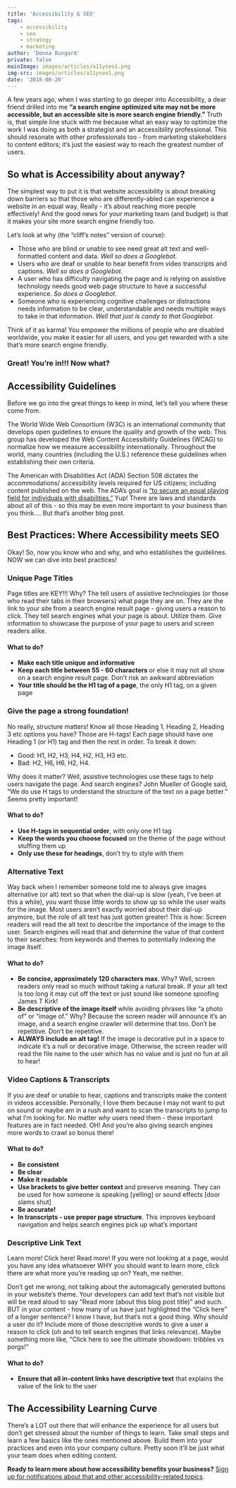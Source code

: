 ```yaml
---
title: 'Accessibility & SEO'
tags:
    - accessibility
    - seo
    - strategy
    - marketing
author: 'Donna Bungard'
private: false
mainImage: images/articles/a11yseo1.png
img-src: images/articles/a11yseo1.png
date: '2018-08-20'
---
```


A few years ago, when I was starting to go deeper into Accessibility, a dear friend drilled into me **“a search engine optimized site may not be more accessible, but an accessible site is more search engine friendly.”** Truth is, that simple line stuck with me because what an easy way to optimize the work I was doing as both a strategist and an accessibility professional. This should resonate with other professionals too - from marketing stakeholders to content editors; it’s just the easiest way to reach the greatest number of users. 

So what is Accessibility about anyway?
-------
The simplest way to put it is that website accessibility is about breaking down barriers so that those who are differently-abled can experience a website in an equal way. Really - it’s about reaching more people effectively! And the good news for your marketing team (and budget) is that it makes your site more search engine friendly too. 

Let’s look at why (the “cliff’s notes” version of course):
* Those who are blind or unable to see need great alt text and well-formatted content and data. 
   _Well so does a Googlebot._
* Users who are deaf or unable to hear benefit from video transcripts and captions.
   _Well so does a Googlebot._
* A user who has difficulty navigating the page and is relying on assistive technology needs good web page structure to have a successful experience.
   _So does a Googlebot._
* Someone who is experiencing cognitive challenges or distractions needs information to be clear, understandable and needs multiple ways to take in that information.
   _Well that just is candy to that Googlebot._
	
Think of it as karma! You empower the millions of people who are disabled worldwide, you make it easier for all users, and you get rewarded with a site that’s more search engine friendly. 

### Great! You’re in!!! Now what? ###

Accessibility Guidelines
-------
Before we go into the great things to keep in mind, let’s tell you where these come from. 

The World Wide Web Consortium (W3C) is an international community that develops open guidelines to ensure the quality and growth of the web. This group has developed the Web Content Accessibility Guidelines (WCAG) to normalize how we measure accessibility internationally. Throughout the world, many countries (including the U.S.) reference these guidelines when establishing their own criteria. 

The American with Disabilities Act (ADA) Section 508 dictates the accommodations/ accessibility levels required for US citizens; including content published on the web. The ADA’s goal is [“to secure an equal playing field for individuals with disabilities.”](https://www.section508.gov/manage/laws-and-policies) Yup! There are laws and standards about all of this - so this may be even more important to your business than you think…. But that’s another blog post. 
	
Best Practices: Where Accessibility meets SEO
-------
Okay! So, now you know who and why, and who establishes the guidelines. NOW we can dive into best practices!

### Unique Page Titles ###
Page titles are KEY!!! Why? The tell users of assistive technologies (or those who read their tabs in their browsers) what page they are on. They are the link to your site from a search engine result page - giving users a reason to click. They tell search engines what your page is about. Utilize them. Give information to showcase the purpose of your page to users and screen readers alike. 

#### What to do? ####
* **Make each title unique and informative**
* **Keep each title between 55 - 60 characters** or else it may not all show on a search engine result page. Don’t risk an awkward abbreviation
* **Your title should be the H1 tag of a page**, the only H1 tag, on a given page 
	
	
### Give the page a strong foundation! ###
No really, structure matters! Know all those Heading 1, Heading 2, Heading 3 etc options you have? Those are H-tags! Each page should have one Heading 1 (or H1) tag and then the rest in order. To break it down:
* Good: H1, H2, H3, H4, H2, H3, H3 etc. 
* Bad: H2, H6, H6, H2, H4. 

Why does it matter? Well, assistive technologies use these tags to help users navigate the page. And search engines? John Mueller of Google said, “We do use H tags to  understand the structure of the text on a page better.” Seems pretty important!
#### What to do? ####
* **Use H-tags in sequential order**, with only one H1 tag
* **Keep the words you choose focused** on the theme of the page without stuffing them up
* **Only use these for headings**, don’t try to style with them
	
### Alternative Text ###
Way back when I remember someone told me to always give images alternative (or alt) text so that when the dial-up is slow (yeah, I’ve been at this a while), you want those little words to show up so while the user waits for the image. Most users aren’t exactly worried about their dial-up anymore, but the role of alt text has just gotten greater! This is how: Screen readers will read the alt text to describe the importance of the image to the user. Search engines will read that and determine the value of that content to their searches: from keywords and themes to potentially indexing the image itself. 

#### What to do? ####
* **Be concise, approximately 120 characters max**. Why? Well, screen readers only read so much without taking a natural break. If your alt text is too long it may cut off the text or just sound like someone spoofing James T Kirk! 
* **Be descriptive of the image itself** while avoiding phrases like “a photo of” or “image of.” Why? Because the screen reader will announce it’s an image, and a search engine crawler will determine that too. Don’t be repetitive. Don’t be repetitive. 
* **ALWAYS include an alt tag!** If the image is decorative put in a space to indicate it’s a null or decorative image. Otherwise, the screen reader will read the file name to the user which has no value and is just no fun at all to hear!

### Video Captions & Transcripts ### 
If you are deaf or unable to hear, captions and transcripts make the content in videos accessible. Personally, I love them because I may not want to put on sound or maybe am in a rush and want to scan the transcripts to jump to what I’m looking for. No matter *why* users need them - these important features are in fact needed. OH! And you’re also giving search engines more words to crawl so bonus there!
#### What to do? ####
* **Be consistent**
* **Be clear**
* **Make it readable**
* **Use brackets to give better context** and preserve meaning. They can be used for how someone is speaking [yelling] or sound effects [door slams shut]
* **Be accurate!**
* **In transcripts - use proper page structure**. This improves keyboard navigation and helps search engines pick up what’s important

### Descriptive Link Text ###
Learn more! Click here! Read more! 
If you were not looking at a page, would you have any idea whatsoever WHY you should want to learn more, click there are what more you’re reading up on? Yeah, me neither. 

Don’t get me wrong, not talking about the automagically generated buttons in your website’s theme. Your developers can add text that’s not visible but will be read aloud to say “Read more (about this blog post title)” and such. BUT in your content - how many of us have just highlighted the “Click here” of a longer sentence? I know I have, but that’s not a good thing. Why should a user do it? Include more of those descriptive words to give a user a reason to click (oh and to tell search engines that links relevance). Maybe something more like, “Click here to see the ultimate showdown: tribbles vs porgs!” 
#### What to do? ####
* **Ensure that all in-content links have descriptive text** that explains the value of the link to the user


The Accessibility Learning Curve
-------
There’s a LOT out there that will enhance the experience for all users but don’t get stressed about the number of things to learn. Take small steps and learn a few basics like the ones mentioned above. Build them into your practices and even into your company culture. Pretty soon it’ll be just what your team does when editing content. 


**Ready to learn more about how accessibility benefits your business?** [Sign up for notifications about that and other accessibility-related topics](https://thinktandem.io/contact/). 
